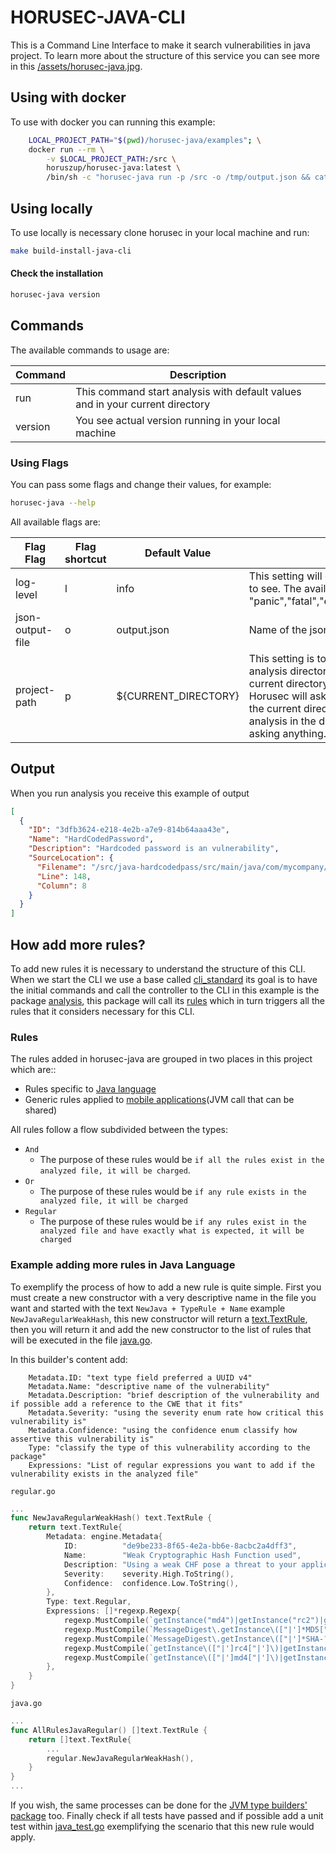 # HORUSEC-JAVA-CLI
This is a Command Line Interface to make it search vulnerabilities in java project.
To learn more about the structure of this service you can see more in this <a href="../assets/horusec-java.jpg">/assets/horusec-java.jpg</a>.

## Using with docker
To use with docker you can running this example:
```bash
    LOCAL_PROJECT_PATH="$(pwd)/horusec-java/examples"; \
    docker run --rm \
        -v $LOCAL_PROJECT_PATH:/src \
        horuszup/horusec-java:latest \
        /bin/sh -c "horusec-java run -p /src -o /tmp/output.json && cat /tmp/output.json"
```

## Using locally
To use locally is necessary clone horusec in your local machine and run:
```bash
make build-install-java-cli
```

#### Check the installation
```bash
horusec-java version
```

## Commands
The available commands to usage are:

| Command | Description |
|---------|-------------|
| run     | This command start analysis with default values and in your current directory |
| version | You see actual version running in your local machine |

### Using Flags
You can pass some flags and change their values, for example:
```bash
horusec-java --help
```

All available flags are:

| Flag Flag        | Flag shortcut | Default Value        | Description |
|------------------|---------------|----------------------|-------------|
| log-level        | l             | info                 | This setting will define what level of logging I want to see. The available levels are: "panic","fatal","error","warn","info","debug","trace" |
| json-output-file | o             | output.json          | Name of the json file to save result of the analysis |
| project-path     | p             | ${CURRENT_DIRECTORY} | This setting is to know if I want to change the analysis directory and do not want to run in the current directory. If this value is not passed, Horusec will ask if you want to run the analysis in the current directory. If you pass it it will start the analysis in the directory informed by you without asking anything. |

## Output
When you run analysis you receive this example of output
```json
[
  {
    "ID": "3dfb3624-e218-4e2b-a7e9-814b64aaa43e",
    "Name": "HardCodedPassword",
    "Description": "Hardcoded password is an vulnerability",
    "SourceLocation": {
      "Filename": "/src/java-hardcodedpass/src/main/java/com/mycompany/app/App.java",
      "Line": 148,
      "Column": 8
    }
  }
]
```

## How add more rules?
To add new rules it is necessary to understand the structure of this CLI. When we start the CLI we use a base called [cli_standard](/development-kit/pkg/cli_standard) its goal is to have the initial commands and call the controller to the CLI in this example is the package [analysis](/development-kit/pkg/engines/java/analysis), this package will call its [rules](/development-kit/pkg/engines/java/analysis) which in turn triggers all the rules that it considers necessary for this CLI.
### Rules
The rules added in horusec-java are grouped in two places in this project which are::
* Rules specific to [Java language](/development-kit/pkg/enums/engine/advisories/java)
* Generic rules applied to [mobile applications](/development-kit/pkg/enums/engine/advisories/jvm)(JVM call that can be shared)

All rules follow a flow subdivided between the types:
* `And`
    * The purpose of these rules would be `if all the rules exist in the analyzed file, it will be charged`. 
* `Or`
    * The purpose of these rules would be `if any rule exists in the analyzed file, it will be charged`
* `Regular`
    * The purpose of these rules would be `if any rules exist in the analyzed file and have exactly what is expected, it will be charged`  

### Example adding more rules in Java Language
To exemplify the process of how to add a new rule is quite simple. First you must create a new constructor with a very descriptive name in the file you want and started with the text `NewJava + TypeRule + Name` example `NewJavaRegularWeakHash`, this new constructor will return a [text.TextRule](https://github.com/ZupIT/horusec-engine/text), then you will return it and add the new constructor to the list of rules that will be executed in the file [java.go](/development-kit/pkg/enums/engine/advisories/java/java.go).

In this builder's content add:
```text
    Metadata.ID: "text type field preferred a UUID v4"
    Metadata.Name: "descriptive name of the vulnerability"
    Metadata.Description: "brief description of the vulnerability and if possible add a reference to the CWE that it fits"
    Metadata.Severity: "using the severity enum rate how critical this vulnerability is"
    Metadata.Confidence: "using the confidence enum classify how assertive this vulnerability is"
    Type: "classify the type of this vulnerability according to the package"
    Expressions: "List of regular expressions you want to add if the vulnerability exists in the analyzed file"
```

`regular.go`
```go
...
func NewJavaRegularWeakHash() text.TextRule {
	return text.TextRule{
		Metadata: engine.Metadata{
			ID:          "de9be233-8f65-4e2a-bb6e-8acbc2a4dff3",
			Name:        "Weak Cryptographic Hash Function used",
			Description: "Using a weak CHF pose a threat to your application security since it can be vulnerable to a number of attacks that could lead to data leaking, improper access of features and resources of your infrastructure and even rogue sessions. For more information checkout the CWE-327 (https://cwe.mitre.org/data/definitions/327.html) advisory.",
			Severity:    severity.High.ToString(),
			Confidence:  confidence.Low.ToString(),
		},
		Type: text.Regular,
		Expressions: []*regexp.Regexp{
			regexp.MustCompile(`getInstance("md4")|getInstance("rc2")|getInstance("rc4")|getInstance("RC4")|getInstance("RC2")|getInstance("MD4")`),
			regexp.MustCompile(`MessageDigest\.getInstance\(["|']*MD5["|']*\)|MessageDigest\.getInstance\(["|']*md5["|']*\)|DigestUtils\.md5\(`),
			regexp.MustCompile(`MessageDigest\.getInstance\(["|']*SHA-?1["|']*\)|MessageDigest\.getInstance\(["|']*sha-?1["|']*\)|DigestUtils\.sha\(|DigestUtils\.getSha1Digest\(`),
			regexp.MustCompile(`getInstance\(["|']rc4["|']\)|getInstance\(["|']RC4["|']\)|getInstance\(["|']RC2["|']\)|getInstance\(["|']rc2["|']\)`),
			regexp.MustCompile(`getInstance\(["|']md4["|']\)|getInstance\(["|']MD4["|']\)|getInstance\(["|']md2["|']\)|getInstance\(["|']MD2["|']\)`),
		},
	}
}
```

`java.go`
```go
...
func AllRulesJavaRegular() []text.TextRule {
    return []text.TextRule{
        ...
        regular.NewJavaRegularWeakHash(),
    }
}
...
```

If you wish, the same processes can be done for the [JVM type builders' package](/development-kit/pkg/enums/engine/advisories/jvm) too.
Finally check if all tests have passed and if possible add a unit test within [java_test.go](/development-kit/pkg/enums/engine/advisories/java/java_test.go) exemplifying the scenario that this new rule would apply.
